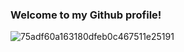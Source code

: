 ### Welcome to my Github profile!
![75adf60a163180dfeb0c467511e25191](https://user-images.githubusercontent.com/114347097/221465888-17bbd794-56fc-42d3-a777-ef8dee30cd45.gif)


<!--
**Ashrahx/Ashrahx** is a ✨ _special_ ✨ repository because its `README.md` (this file) appears on your GitHub profile.

Here are some ideas to get you started:

- 🔭 I’m currently working on ...
- 🌱 I’m currently learning ...
- 👯 I’m looking to collaborate on ...
- 🤔 I’m looking for help with ...
- 💬 Ask me about ...
- 📫 How to reach me: ...
- 😄 Pronouns: ...
- ⚡ Fun fact: ...
-->
